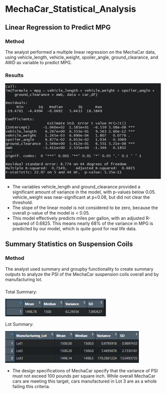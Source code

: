# MechaCar_Statistical_Analysis

## Linear Regression to Predict MPG

### Method

The analyst performed a multiple linear regression on the MechaCar data, using vehicle_length, vehicle_weight, spoiler_angle, ground_clearance, and AWD as variable to predict MPG.

### Results

![multiple regression results](https://github.com/cbeckler/MechaCar_Statistical_Analysis/blob/main/multiple_regression.png)

* The variables vehicle_length and ground_clearance provided a significant amount of variance in the model, with p-values below 0.05. vehicle_weight was near-significant at p=0.08, but did not clear the threshold.
* The slope of the linear model is not considered to be zero, because the overall p-value of the model is < 0.05. 
* This model effectively predicts miles per gallon, with an adjusted R-squared of 0.6825. This means nearly 68% of the variance in MPG is predicted by our model, which is quite good for real life data.

## Summary Statistics on Suspension Coils

### Method

The analyst used summary and groupby functionality to create summary outputs to analyze the PSI of the MechaCar suspension coils overall and by manufacturing lot.

###

Total Summary:

![total summary](https://github.com/cbeckler/MechaCar_Statistical_Analysis/blob/main/total_summary.png)

Lot Summary:

![lot summary](https://github.com/cbeckler/MechaCar_Statistical_Analysis/blob/main/lot_summary.png)

* The design specifications of MechaCar specify that the variance of PSI must not exceed 100 pounds per square inch. While overall MechaCar cars are meeting this target, cars manufactured in Lot 3 are as a whole failing this criteria.
